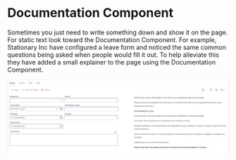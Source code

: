 # Documentation Component

Sometimes you just need to write something down and show it on the page. For static text look toward the Documentation Component.
For example, Stationary Inc have configured a leave form and noticed the same common questions being asked when people would fill it out. To help alleviate this they have added a small explainer to the page using the Documentation Component.

![Example documentation on a leave form page](<Example Documentation.png>)

